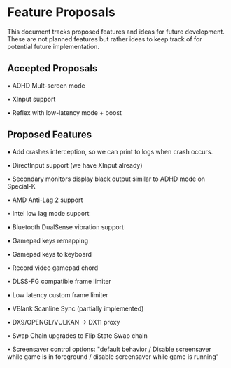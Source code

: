 # Feature Proposals

This document tracks proposed features and ideas for future development. These are not planned features but rather ideas to keep track of for potential future implementation.

## Accepted Proposals

• ADHD Mult-screen mode

• XInput support

• Reflex with low-latency mode + boost

## Proposed Features

• Add crashes interception, so we can print to logs when crash occurs.

• DirectInput support (we have XInput already)

• Secondary monitors display black output similar to ADHD mode on Special-K

• AMD Anti-Lag 2 support

• Intel low lag mode support

• Bluetooth DualSense vibration support

• Gamepad keys remapping

• Gamepad keys to keyboard

• Record video gamepad chord

• DLSS-FG compatible frame limiter

• Low latency custom frame limiter

• VBlank Scanline Sync (partially implemented)

• DX9/OPENGL/VULKAN -> DX11 proxy

• Swap Chain upgrades to Flip State Swap chain

• Screensaver control options: "default behavior / Disable screensaver while game is in foreground / disable screensaver while game is running"
